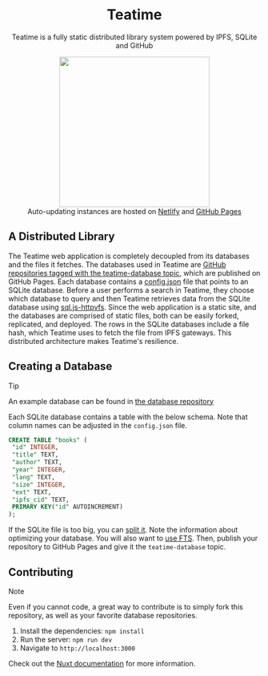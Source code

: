 <h1 align="center">
Teatime
</h1>

<p align="center">
Teatime is a fully static distributed library system powered by IPFS, SQLite and GitHub
</p>
<p align="center">
<img src="https://github.com/user-attachments/assets/caacdcde-8ad9-49af-915f-c93a52c7bf11" height="300"> <br/>
Auto-updating instances are hosted on <a href="https://teatime-library.netlify.app/">Netlify</a> and <a href="https://bjesus.github.io/teatime/">GitHub Pages</a>
</p>

## A Distributed Library

The Teatime web application is completely decoupled from its databases and the files it fetches. The databases used in Teatime are [GitHub repositories tagged with the teatime-database topic](https://github.com/search?q=topic%3Ateatime-database&type=repositories), which are published on GitHub Pages. Each database contains a [config.json](https://github.com/bjesus/teatime-database/blob/main/config.json) file that points to an SQLite database. Before a user performs a search in Teatime, they choose which database to query and then Teatime retrieves data from the SQLite database using [sql.js-httpvfs](https://github.com/phiresky/sql.js-httpvfs). Since the web application is a static site, and the databases are comprised of static files, both can be easily forked, replicated, and deployed. The rows in the SQLite databases include a file hash, which Teatime uses to fetch the file from IPFS gateways. This distributed architecture makes Teatime's resilience.

## Creating a Database

> [!TIP]
> An example database can be found in [the database repository](https://github.com/bjesus/teatime-database/)

Each SQLite database contains a table with the below schema. Note that column names can be adjusted in the `config.json` file.

```sql
CREATE TABLE "books" (
 "id" INTEGER,
 "title" TEXT,
 "author" TEXT,
 "year" INTEGER,
 "lang" TEXT,
 "size" INTEGER,
 "ext" TEXT,
 "ipfs_cid" TEXT,
 PRIMARY KEY("id" AUTOINCREMENT)
);
```

If the SQLite file is too big, you can [split it](https://github.com/phiresky/sql.js-httpvfs?tab=readme-ov-file#usage). Note the information about optimizing your database. You will also want to [use FTS](https://github.com/bjesus/teatime-database/blob/main/create_indexes.sql). Then, publish your repository to GitHub Pages and give it the `teatime-database` topic.

## Contributing

> [!NOTE]
> Even if you cannot code, a great way to contribute is to simply fork this repository, as well as your favorite database repositories.

1. Install the dependencies: `npm install`
2. Run the server: `npm run dev`
3. Navigate to `http://localhost:3000`

Check out the [Nuxt documentation](https://nuxt.com/docs/getting-started) for more information.
